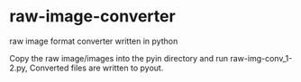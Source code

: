 # raw-image-converter
raw image format converter written in python

Copy the raw image/images into the pyin directory and run raw-img-conv_1-2.py, Converted files are written to pyout.
